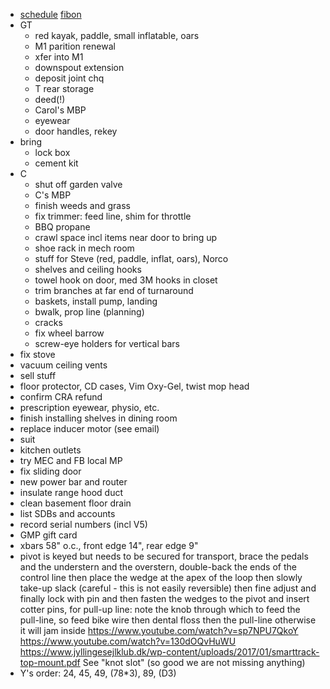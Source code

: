 - [schedule](schedule.html) [fibon](fibon.html)
- GT
  - red kayak, paddle, small inflatable, oars
  - M1 parition renewal
  - xfer into M1
  - downspout extension
  - deposit joint chq
  - T rear storage
  - deed(!)
  - Carol's MBP
  - eyewear
  - door handles, rekey
- bring
  - lock box
  - cement kit
- C
  - shut off garden valve
  - C's MBP
  - finish weeds and grass
  - fix trimmer: feed line, shim for throttle
  - BBQ propane
  - crawl space incl items near door to bring up
  - shoe rack in mech room
  - stuff for Steve (red, paddle, inflat, oars), Norco
  - shelves and ceiling hooks
  - towel hook on door, med 3M hooks in closet
  - trim branches at far end of turnaround
  - baskets, install pump, landing
  - bwalk, prop line (planning)
  - cracks
  - fix wheel barrow
  - screw-eye holders for vertical bars
- fix stove
- vacuum ceiling vents
- sell stuff
- floor protector, CD cases, Vim Oxy-Gel, twist mop head
- confirm CRA refund
- prescription eyewear, physio, etc.
- finish installing shelves in dining room
- replace inducer motor (see email)
- suit
- kitchen outlets
- try MEC and FB local MP
- fix sliding door
- new power bar and router
- insulate range hood duct
- clean basement floor drain
- list SDBs and accounts
- record serial numbers (incl V5)
- GMP gift card
- xbars 58" o.c., front edge 14", rear edge 9"
- pivot is keyed but needs to be secured for transport, brace the pedals and the understern and the overstern, double-back the ends of the control line then place the wedge at the apex of the loop then slowly take-up slack (careful - this is not easily reversible) then fine adjust and finally lock with pin and then fasten the wedges to the pivot and insert cotter pins, for pull-up line: note the knob through which to feed the pull-line, so feed bike wire then dental floss then the pull-line otherwise it will jam inside https://www.youtube.com/watch?v=sp7NPU7QkoY https://www.youtube.com/watch?v=130dOQvHuWU https://www.jyllingesejlklub.dk/wp-content/uploads/2017/01/smarttrack-top-mount.pdf See "knot slot" (so good we are not missing anything)
- Y's order: 24, 45, 49, (78*3), 89, (D3)
